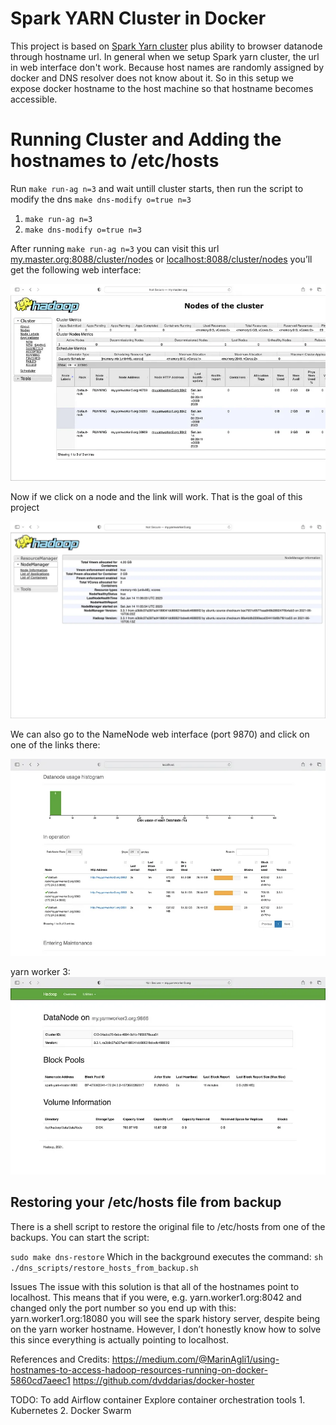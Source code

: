 # Spark YARN Cluster in Docker
This project is based on [Spark Yarn cluster](https://github.com/experientlabs/spark_playground/tree/main/spark-multinode-yarn) plus ability to browser datanode through hostname url. 
In general when we setup Spark yarn cluster, the url in web interface don't work. 
Because host names are randomly assigned by docker and DNS resolver does not know about it. 
So in this setup we expose docker hostname to the host machine so that hostname becomes accessible.


# Running Cluster and Adding the hostnames to /etc/hosts
Run `make run-ag n=3` and wait untill cluster starts, then run the script to modify the dns `make dns-modify o=true n=3`
1. `make run-ag n=3`
2. `make dns-modify o=true n=3`

After running `make run-ag n=3` you can visit this url [my.master.org:8088/cluster/nodes](my.master.org:8088/cluster/nodes) 
or [localhost:8088/cluster/nodes](localhost:8088/cluster/nodes) you’ll get the following web interface:

![img.png](resources/img.png)


Now if we click on a node and the link will work. That is the goal of this project

![img_1.png](resources/img_1.png)

We can also go to the NameNode web interface (port 9870) and click on one of the links there:

![img_2.png](resources/img_2.png)

yarn worker 3:
![img_3.png](resources/img_3.png)


## Restoring your /etc/hosts file from backup
There is a shell script to restore the original file to /etc/hosts from one of the backups. You can start the script:

`sudo make dns-restore`
Which in the background executes the command:
`sh ./dns_scripts/restore_hosts_from_backup.sh`


Issues
The issue with this solution is that all of the hostnames point to localhost. This means that if you were, e.g. yarn.worker1.org:8042 and changed only the port number so you end up with this: yarn.worker1.org:18080 you will see the spark history server, despite being on the yarn worker hostname. However, I don’t honestly know how to solve this since everything is actually pointing to localhost.

References and Credits:
https://medium.com/@MarinAgli1/using-hostnames-to-access-hadoop-resources-running-on-docker-5860cd7aeec1
https://github.com/dvddarias/docker-hoster


TODO:
To add Airflow container
Explore container orchestration tools
    1. Kubernetes
    2. Docker Swarm